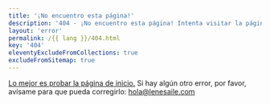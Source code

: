 ```yaml
---
title: '¡No encuentro esta página!'
description: '404 - ¡No encuentro esta página! Intenta visitar la página de inicio. Por favor, avísame si se producen más errores.'
layout: 'error'
permalink: /{{ lang }}/404.html
key: '404'
eleventyExcludeFromCollections: true
excludeFromSitemap: true
---
```


[Lo mejor es probar la página de inicio.](/)
Si hay algún otro error, por favor, avísame para que pueda corregirlo: [hola@lenesaile.com](mailto:hola@lenesaile.com)
